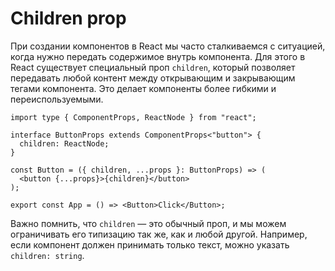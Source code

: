 # Children prop

При создании компонентов в React мы часто сталкиваемся с ситуацией, когда нужно передать содержимое внутрь компонента. Для этого в React существует специальный проп `children`, который позволяет передавать любой контент между открывающим и закрывающим тегами компонента. Это делает компоненты более гибкими и переиспользуемыми.

```tsx
import type { ComponentProps, ReactNode } from "react";

interface ButtonProps extends ComponentProps<"button"> {
  children: ReactNode;
}

const Button = ({ children, ...props }: ButtonProps) => (
  <button {...props}>{children}</button>
);

export const App = () => <Button>Click</Button>;
```

Важно помнить, что `children` — это обычный проп, и мы можем ограничивать его типизацию так же, как и любой другой. Например, если компонент должен принимать только текст, можно указать `children: string`.

